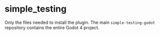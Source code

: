 # simple_testing
 Only the files needed to install the plugin. The main `simple-testing-godot` repository contains the entire Godot 4 project.
